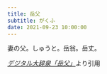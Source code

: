 ```yaml
---
title: 岳父
subtitle: がくふ
date: 2021-09-23 10:00:00
---
```


妻の父。しゅうと。岳翁。岳丈。

<cite>[デジタル大辞泉「岳父」](https://dictionary.goo.ne.jp/word/%E5%B2%B3%E7%88%B6/)</cite>より引用